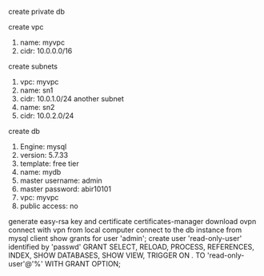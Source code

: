 create private db

create vpc
1. name: myvpc
2. cidr: 10.0.0.0/16

create subnets
1. vpc: myvpc
2. name: sn1
3. cidr: 10.0.1.0/24
another subnet
4. name: sn2
5. cidr: 10.0.2.0/24

create db
1. Engine: mysql
2. version: 5.7.33
3. template: free tier
4. name: mydb
5. master username: admin
6. master password: abir10101
7. vpc: myvpc
8. public access: no

generate easy-rsa key and certificate
certificates-manager
download ovpn
connect with vpn from local computer
connect to the db instance from mysql client
show grants for user 'admin';
create user 'read-only-user' identified by 'passwd'
GRANT SELECT, RELOAD, PROCESS, REFERENCES, INDEX, SHOW DATABASES, SHOW VIEW, TRIGGER ON *.* TO 'read-only-user'@'%' WITH GRANT OPTION;
